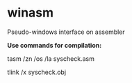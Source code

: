 # winasm
Pseudo-windows interface on assembler

**Use commands for compilation:**

tasm /zn /os /la syscheck.asm

tlink /x syscheck.obj
